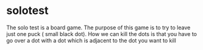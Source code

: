 # solotest
The solo test is a board game. The purpose of this game is to try to leave just one puck ( small black dot). How we can kill the dots is that you have to go over a dot with a dot which is adjacent to the dot you want to kill
